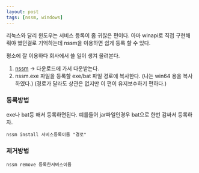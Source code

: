 ```yaml
---
layout: post
tags: [nssm, windows]
---
```


리눅스와 달리 윈도우는 서비스 등록이 좀 귀찮은 편이다.
아마 winapi로 직접 구현해 줘야 했던걸로 기억하는데
nssm을 이용하면 쉽게 등록 할 수 있다.

평소에 잘 이용하다 회사에서 쓸 일이 생겨 올려본다.



1. [nssm](https://nssm.cc/) -> 다운로드에 가서 다운받는다.
2. nssm.exe 파일을 등록할 exe/bat 파일 경로에 복사한다.
   (나는 win64 용을 복사하였다.)
   (경로가 달라도 상관은 없지만 이 편이 유지보수하기 편하다.)

### 등록방법

exe나 bat등 해서 등록하면된다. 
예를들어 jar파일인경우 bat으로 한번 감싸서 등록하자.

```
nssm install 서비스등록이름 "경로"
```

### 제거방법

```
nssm remove 등록한서비스이름
```
